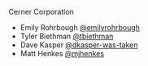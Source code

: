 Cerner Corporation

- Emily Rohrbough [@emilyrohrbough]
- Tyler Biethman [@tbiethman]
- Dave Kasper [@dkasper-was-taken]
- Matt Henkes [@mjhenkes]


[@emilyrohrbough]: https://github.com/emilyrohrbough
[@tbiethman]: https://github.com/tbiethman
[@dkasper-was-taken]: https://github.com/dkasper-was-taken
[@mjhenkes]: https://github.com/mjhenkes
